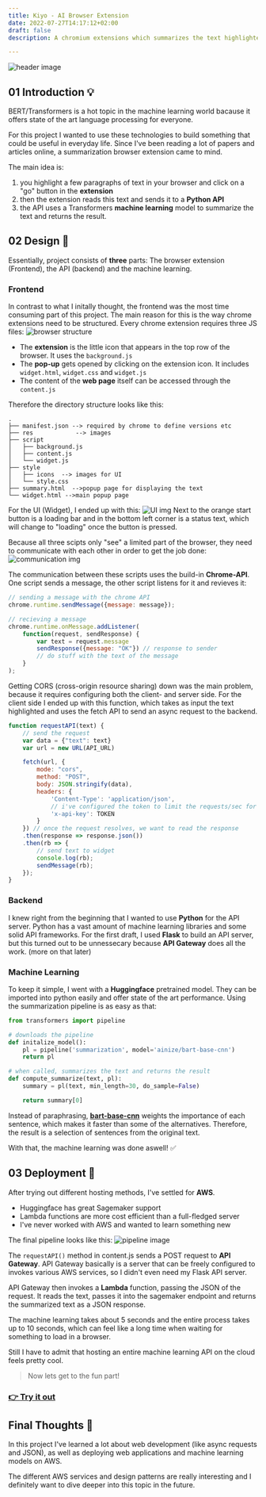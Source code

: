 ```yaml
---
title: Kiyo - AI Browser Extension
date: 2022-07-27T14:17:12+02:00
draft: false 
description: A chromium extensions which summarizes the text highlighted in your browser via AI. Build with JS, Python and AWS

---
```

![header image](https://cascodes.github.io/cascodes_hugo/md_img/kiyo_smug.png)


## 01 Introduction 💡
BERT/Transformers is a hot topic in the machine learning world bacause it offers state of the art language processing for everyone.

For this project I wanted to use these technologies to build something that could be useful in everyday life.
Since I've been reading a lot of papers and articles online, a summarization browser extension came to mind.

The main idea is:
1. you highlight a few paragraphs of text in your browser and click on a "go" button in the **extension**
2. then the extension reads this text and sends it to a **Python API** 
3. the API uses a Transformers **machine learning** model to summarize the text and returns the result.


## 02 Design 📝
Essentially, project consists of **three** parts: The browser extension (Frontend), the API (backend) and the machine learning.

### Frontend
In contrast to what I initally thought, the frontend was the most time consuming part of this project.
The main reason for this is the way chrome extensions need to be structured.
Every chrome extension requires three JS files:
![browser structure](https://cascodes.github.io/cascodes_hugo/md_img/browser_structure.png)

- The **extension** is the little icon that appears in the top row of the browser. It uses the `background.js`
- The **pop-up** gets opened by clicking on the extension icon. It includes `widget.html`, `widget.css` and `widget.js`
- The content of the **web page** itself can be accessed through the `content.js`

Therefore the directory structure looks like this:
```
.
├── manifest.json --> required by chrome to define versions etc
├── res            --> images
├── script
│   ├── background.js
│   ├── content.js
│   └── widget.js
├── style
│   ├── icons  --> images for UI
│   └── style.css
├── summary.html  -->popup page for displaying the text
└── widget.html -->main popup page
```

For the UI (Widget), I ended up with this:
![UI img](https://cascodes.github.io/cascodes_hugo/md_img/kiyo_ui.png)
Next to the orange start button is a loading bar and in the bottom left corner is a status text, which will change to "loading" once the button is pressed.

Because all three scipts only "see" a limited part of the browser, they need to communicate with each other in order to get the job done:
![communication img](https://cascodes.github.io/cascodes_hugo/md_img/extension_communication.png)

The communication between these scripts uses the build-in **Chrome-API**. One script sends a message, the other script listens for it and revieves it: 
```js
// sending a message with the chrome API
chrome.runtime.sendMessage({message: message});
```

```js
// recieving a message
chrome.runtime.onMessage.addListener(
    function(request, sendResponse) {    
        var text = request.message
        sendResponse({message: "OK"}) // response to sender
        // do stuff with the text of the message
    }
);
```

 Getting CORS (cross-origin resource sharing) down was the main problem, because it requires configuring both the client- and server side. For the client side I ended up with this function, which takes as input the text highlighted and uses the fetch API to send an async request to the backend.

```js
function requestAPI(text) {
    // send the request
    var data = {"text": text}
    var url = new URL(API_URL)

    fetch(url, {
        mode: "cors",
        method: "POST",
        body: JSON.stringify(data),
        headers: {
            'Content-Type': 'application/json',
            // i've configured the token to limit the requests/sec for security
            'x-api-key': TOKEN
        }
    }) // once the request resolves, we want to read the response
    .then(response => response.json())
    .then(rb => {
        // send text to widget
        console.log(rb);
        sendMessage(rb);
    });
}
```

### Backend
I knew right from the beginning that I wanted to use **Python** for the API server.
Python has a vast amount of machine learning libraries and some solid API frameworks. For the first draft, I used **Flask** to build an API server, but this turned out to be unnessecary because **API Gateway** does all the work. (more on that later)

### Machine Learning
To keep it simple, I went with a **Huggingface** pretrained model. They can be imported into python easily and offer state of the art performance.
Using the summarization pipeline is as easy as that:

```py
from transformers import pipeline

# downloads the pipeline
def initalize_model():
    pl = pipeline('summarization', model='ainize/bart-base-cnn') 
    return pl

# when called, summarizes the text and returns the result
def compute_summarize(text, pl):
    summary = pl(text, min_length=30, do_sample=False)

    return summary[0]

```
Instead of paraphrasing, [**bart-base-cnn**](https://huggingface.co/ainize/bart-base-cnn) weights the importance of each sentence, which makes it faster than some of the alternatives. Therefore, the result is a selection of sentences from the original text.

With that, the machine learning was done aswell! ✅

## 03 Deployment 🚀
After trying out different hosting methods, I've settled for **AWS**. 

- Huggingface has great Sagemaker support
- Lambda functions are more cost efficient than a full-fledged server
- I've never worked with AWS and wanted to learn something new

The final pipeline looks like this:
![pipeline image](https://cascodes.github.io/cascodes_hugo/md_img/aws_pipeline.png)

The `requestAPI()` method in content.js sends a POST request to **API Gateway**. API Gateway basically is a server that can be freely configured to invokes various AWS services, so I didn't even need my Flask API server.


API Gateway then invokes a **Lambda** function, passing the JSON of the request.
It reads the text, passes it into the sagemaker endpoint and returns the summarized text as a JSON response.

The machine learning takes about 5 seconds and the entire process takes up to 10 seconds, which can feel like a long time when waiting for something to load in a browser.

Still I have to admit that hosting an entire machine learning API on the cloud feels pretty cool.

> Now lets get to the fun part!
### [👉 **Try it out**](https://github.com/CasCodes/Kiyo/releases/tag/v.1.0.0)

## Final Thoughts 💭

In this project I've learned a lot about web development (like async requests and JSON), as well as deploying web applications and machine learning models on AWS.

The different AWS services and design patterns are really interesting and I definitely want to dive deeper into this topic in the future.
